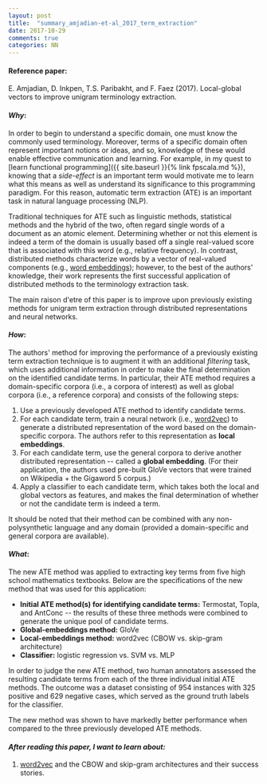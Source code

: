 ```yaml
---
layout: post
title:  "summary_amjadian-et-al_2017_term_extraction"
date: 2017-10-29
comments: true
categories: NN
---
```

#### **Reference paper**:

E. Amjadian, D. Inkpen, T.S. Paribakht, and F. Faez (2017). Local-global vectors
to improve unigram terminology extraction.

#### **_Why_:**

In order to begin to understand a specific domain, one must know the commonly used
terminology. Moreover, terms of a specific domain often represent important notions
or ideas, and so, knowledge of these would enable effective communication and learning.
For example, in my quest to [learn functional programming]({{ site.baseurl }}{% link fpscala.md %}),
knowing that a *side-effect* is an important term would motivate me to learn what
this means as well as understand its significance to this programming paradigm.
For this reason, automatic term extraction (ATE) is an important task in natural
language processing (NLP).

Traditional techniques for ATE such as linguistic methods, statistical methods
and the hybrid of the two, often regard single words of a document as an atomic
element. Determining whether or not this element is indeed a term of the domain is usually
based off a single real-valued score that is associated with this word
(e.g., relative frequency). In contrast, distributed methods characterize words by a vector
of real-valued components (e.g., [word embeddings](https://en.wikipedia.org/wiki/Word_embedding));
however, to the best of the authors' knowledge, their work represents the first
successful application of distributed methods to the terminology extraction task.

The main raison d'etre of this paper is to improve upon previously existing
methods for unigram term extraction through distributed representations and neural networks.


#### **_How_:**

The authors' method for improving the performance of a previously existing term extraction
technique is to augment it with an additional *filtering* task, which uses additional information
in order to make the final determination on the identified candidate terms.
In particular, their ATE method requires a domain-specific
corpora (i.e., a corpora of interest) as well as global corpora (i.e., a reference corpora)
and consists of the following steps:

1. Use a previously developed ATE method to identify candidate terms.
2. For each candidate term, train a neural network (i.e., [word2vec](https://en.wikipedia.org/wiki/Word2vec)) to generate
a distributed representation of the word based on the domain-specific corpora. The
authors refer to this representation as **local embeddings**.
3. For each candidate term, use the general corpora to derive another distributed
representation -- called a **global embedding**. (For their application, the authors
used pre-built GloVe vectors that were trained on Wikipedia + the Gigaword 5 corpus.)
4. Apply a classifier to each candidate term, which takes both the local and
global vectors as features, and makes the final determination of whether or not
the candidate term is indeed a term.  

It should be noted that their method can be combined with any non-polysynthetic language
and any domain (provided a domain-specific and general corpora are available).

#### **_What_:**

The new ATE method was applied to extracting key terms from five high school
mathematics textbooks. Below are the specifications of the new method that was
used for this application:

- **Initial ATE method(s) for identifying candidate terms:** Termostat, Topla, and
AntConc -- the results of these three methods were combined to generate the
unique pool of candidate terms.
- **Global-embeddings method:** GloVe
- **Local-embeddings method:** word2vec (CBOW vs. skip-gram architecture)
- **Classifier:** logistic regression vs. SVM vs. MLP

In order to judge the new ATE method, two human annotators assessed the resulting
candidate terms from each of the three individual initial ATE methods. The outcome
was a dataset consisting of 954 instances with 325 positive and 629 negative cases,
which served as the ground truth labels for the classifier.

The new method was shown to have markedly better performance when compared to the
three previously developed ATE methods.

#### **_After reading this paper, I want to learn about:_**

1. [word2vec](https://en.wikipedia.org/wiki/Word2vec) and the CBOW and skip-gram
architectures and their success stories.
